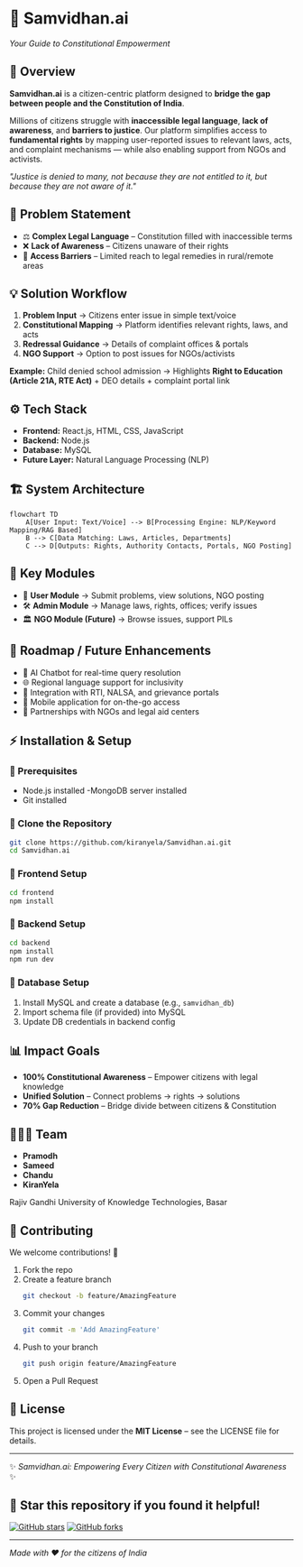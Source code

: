 # 📜 Samvidhan.ai
*Your Guide to Constitutional Empowerment*

## 📖 Overview
**Samvidhan.ai** is a citizen-centric platform designed to **bridge the gap between people and the Constitution of India**.

Millions of citizens struggle with **inaccessible legal language**, **lack of awareness**, and **barriers to justice**. Our platform simplifies access to **fundamental rights** by mapping user-reported issues to relevant laws, acts, and complaint mechanisms — while also enabling support from NGOs and activists.

*"Justice is denied to many, not because they are not entitled to it, but because they are not aware of it."*

## 🚨 Problem Statement
- ⚖️ **Complex Legal Language** – Constitution filled with inaccessible terms
- ❌ **Lack of Awareness** – Citizens unaware of their rights
- 🚪 **Access Barriers** – Limited reach to legal remedies in rural/remote areas

## 💡 Solution Workflow
1. **Problem Input** → Citizens enter issue in simple text/voice
2. **Constitutional Mapping** → Platform identifies relevant rights, laws, and acts
3. **Redressal Guidance** → Details of complaint offices & portals
4. **NGO Support** → Option to post issues for NGOs/activists

**Example:** Child denied school admission → Highlights **Right to Education (Article 21A, RTE Act)** + DEO details + complaint portal link

## ⚙️ Tech Stack
- **Frontend:** React.js, HTML, CSS, JavaScript
- **Backend:** Node.js
- **Database:** MySQL
- **Future Layer:** Natural Language Processing (NLP)

## 🏗️ System Architecture

```mermaid
flowchart TD
    A[User Input: Text/Voice] --> B[Processing Engine: NLP/Keyword Mapping/RAG Based]
    B --> C[Data Matching: Laws, Articles, Departments]
    C --> D[Outputs: Rights, Authority Contacts, Portals, NGO Posting]
```

## 🔑 Key Modules
- 👤 **User Module** → Submit problems, view solutions, NGO posting
- 🛠️ **Admin Module** → Manage laws, rights, offices; verify issues
- 🏛️ **NGO Module (Future)** → Browse issues, support PILs

## 🚀 Roadmap / Future Enhancements
- 🤖 AI Chatbot for real-time query resolution
- 🌐 Regional language support for inclusivity
- 🔗 Integration with RTI, NALSA, and grievance portals
- 📱 Mobile application for on-the-go access
- 🤝 Partnerships with NGOs and legal aid centers

## ⚡ Installation & Setup

### 🔹 Prerequisites
- Node.js installed
-MongoDB server installed
- Git installed

### 🔹 Clone the Repository
```bash
git clone https://github.com/kiranyela/Samvidhan.ai.git
cd Samvidhan.ai
```

### 🔹 Frontend Setup
```bash
cd frontend
npm install
```

### 🔹 Backend Setup
```bash
cd backend
npm install
npm run dev
```

### 🔹 Database Setup
1. Install MySQL and create a database (e.g., `samvidhan_db`)
2. Import schema file (if provided) into MySQL
3. Update DB credentials in backend config

## 📊 Impact Goals
- **100% Constitutional Awareness** – Empower citizens with legal knowledge
- **Unified Solution** – Connect problems → rights → solutions
- **70% Gap Reduction** – Bridge divide between citizens & Constitution

## 👨‍👩‍👦 Team
- **Pramodh**
- **Sameed**
- **Chandu**
- **KiranYela**


Rajiv Gandhi University of Knowledge Technologies, Basar

## 🤝 Contributing
We welcome contributions! 🚀

1. Fork the repo
2. Create a feature branch
   ```bash
   git checkout -b feature/AmazingFeature
   ```
3. Commit your changes
   ```bash
   git commit -m 'Add AmazingFeature'
   ```
4. Push to your branch
   ```bash
   git push origin feature/AmazingFeature
   ```
5. Open a Pull Request

## 📜 License
This project is licensed under the **MIT License** – see the LICENSE file for details.

---

✨ *Samvidhan.ai: Empowering Every Citizen with Constitutional Awareness* ✨

## 🌟 Star this repository if you found it helpful!

[![GitHub stars](https://img.shields.io/github/stars/kiranyela/Samvidhan.ai.svg?style=social&label=Star)](https://github.com/kiranyela/Samvidhan.ai)
[![GitHub forks](https://img.shields.io/github/forks/kiranyela/Samvidhan.ai.svg?style=social&label=Fork)](https://github.com/kiranyela/Samvidhan.ai/fork)

---

*Made with ❤️ for the citizens of India*
